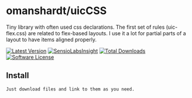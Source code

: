 # omanshardt/uicCSS
Tiny library with often used css declarations. The first set of rules (uic-flex.css) are related to flex-based layouts. I use it a lot for partial parts of a layout to have items aligned properly.


[![Latest Version](https://img.shields.io/github/release/omanshardt/doctrine-datatables.svg?style=flat-square)](https://github.com/omanshardt/uiccss/releases) [![SensioLabsInsight](https://insight.sensiolabs.com/projects/4ac1aa6a-a495-49e0-b5d6-d7b82be2a5f6/mini.png)](https://insight.sensiolabs.com/projects/4ac1aa6a-a495-49e0-b5d6-d7b82be2a5f6) [![Total Downloads](https://img.shields.io/packagist/dt/omanshardt/doctrine-datatables.svg?style=flat-square)](https://packagist.org/packages/omanshardt/doctrine-datatables) [![Software License](https://img.shields.io/badge/license-MIT-brightgreen.svg?style=flat-square)](LICENSE.md)

Install
-------
```bash
Just download files and link to them as you need.
